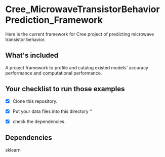 # Cree_MicrowaveTransistorBehaviorPrediction_Framework
Here is the current framework for Cree project of predicting microwave transistor behavior.


## What's included
A project framework to profile and catalog existed models' accuracy performance and computational performance.

## Your checklist to run those examples
- [X] Clone this repository.
- [X] Put your data files into this directory ''
- [X] check the dependencies.


## Dependencies
sklearn
